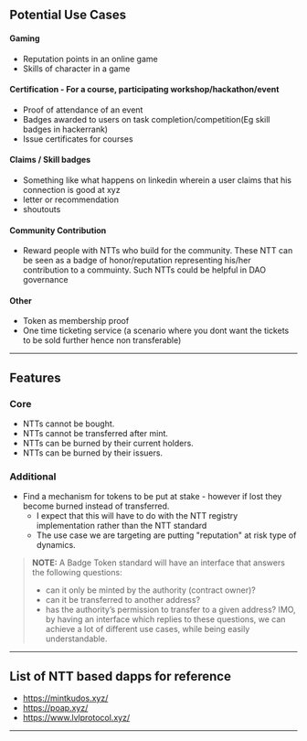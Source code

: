 ## Potential Use Cases

#### Gaming
- Reputation points in an online game
- Skills of character in a game

#### Certification - For a course, participating workshop/hackathon/event
- Proof of attendance of an event
- Badges awarded to users on task completion/competition(Eg skill badges in hackerrank)
- Issue certificates for courses

#### Claims / Skill badges
- Something like what happens on linkedin wherein a user claims that his connection is good at xyz
- letter or recommendation
- shoutouts

#### Community Contribution
- Reward people with NTTs who build for the community. These NTT can be seen as a badge of honor/reputation representing his/her contribution to a commuinty. Such NTTs could be helpful in DAO governance

#### Other
- Token as membership proof
- One time ticketing service (a scenario where you dont want the tickets to be sold further hence non transferable)

---

## Features

### Core
- NTTs cannot be bought.
- NTTs cannot be transferred after mint.
- NTTs can be burned by their current holders.
- NTTs can be burned by their issuers.


### Additional
- Find a mechanism for tokens to be put at stake - however if lost they become burned instead of transferred.
  - I expect that this will have to do with the NTT registry implementation rather than the NTT standard
  - The use case we are targeting are putting "reputation" at risk type of dynamics.


>**NOTE:** A Badge Token standard will have an interface that answers the following questions:
>- can it only be minted by the authority (contract owner)?
>- can it be transferred to another address?
>- has the authority’s permission to transfer to a given address?
>IMO, by having an interface which replies to these questions, we can achieve a lot of different use cases, while being easily understandable.

---

## List of NTT based dapps for reference

- https://mintkudos.xyz/
- https://poap.xyz/
- https://www.lvlprotocol.xyz/

---
